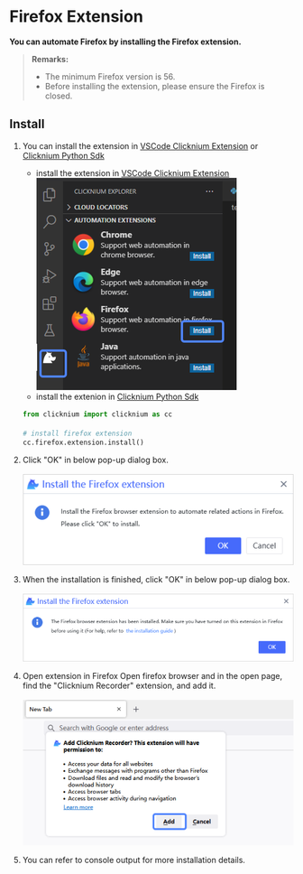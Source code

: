 # Firefox Extension<!-- {docsify-ignore-all} -->

**You can automate Firefox by installing the Firefox extension.**

> **Remarks:**
>
>- The minimum Firefox version is 56.
>- Before installing the extension, please ensure the Firefox is closed.

## Install

1. You can install the extension in [VSCode Clicknium Extension](./doc/developtools/vscode) or [Clicknium Python Sdk](./doc/api/python/webdriver/webextension/webextension)

    - install the extension in [VSCode Clicknium Extension](./doc/developtools/vscode)  
        ![firefox extension install](../../img/firefox_ext_install.png)
    - install the extenion in [Clicknium Python Sdk](./doc/api/python/webdriver/webextension/webextension)
    ```python
    from clicknium import clicknium as cc

    # install firefox extension
    cc.firefox.extension.install()
    ```

2. Click "OK" in below pop-up dialog box.  
    &emsp;&emsp;![firefox extension install confirm](../../img/firefox_install_confirm_dialog.png)

3. When the installation is finished, click "OK" in below pop-up dialog box.  
    &emsp;&emsp;![firefox extension install finish confirm](../../img/firefox_install_finish_dialog.png)  

4. Open extension in Firefox 
    Open firefox browser and in the open page, find the "Clicknium Recorder" extension, and add it.  
    &emsp;&emsp;![firefox clickniuim extension page](../../img/firefox_extension_enable_on.png)

5. You can refer to console output for more installation details.